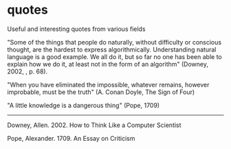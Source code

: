 # quotes
Useful and interesting quotes from various fields

"Some of the things that people do naturally, without difficulty or conscious thought, are the hardest to express algorithmically. Understanding natural language is a good example. We all do it, but so far no one has been able to explain how we do it, at least not in the form of an algorithm" (Downey, 2002, , p. 68).

"When you have eliminated the impossible, whatever remains, however improbable, must be the truth" (A. Conan Doyle, The Sign of Four)

"A little knowledge is a dangerous thing" (Pope, 1709)

**************************************************

Downey, Allen. 2002. How to Think Like a Computer Scientist

Pope, Alexander. 1709.  An Essay on Criticism
